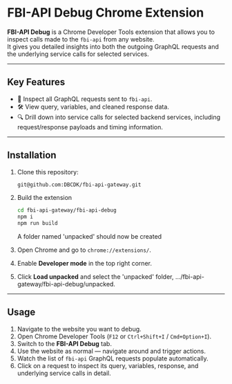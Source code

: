 # FBI-API Debug Chrome Extension

**FBI-API Debug** is a Chrome Developer Tools extension that allows you to inspect calls made to the `fbi-api` from any website.  
It gives you detailed insights into both the outgoing GraphQL requests and the underlying service calls for selected services.

---

## Key Features

- 🔎 Inspect all GraphQL requests sent to `fbi-api`.
- 🛠️ View query, variables, and cleaned response data.
- 🔍 Drill down into service calls for selected backend services, including request/response payloads and timing information.

---

## Installation

1. Clone this repository:

   ```bash
   git@github.com:DBCDK/fbi-api-gateway.git
   ```

2. Build the extension

   ```bash
   cd fbi-api-gateway/fbi-api-debug
   npm i
   npm run build
   ```

   A folder named 'unpacked' should now be created

3. Open Chrome and go to `chrome://extensions/`.

4. Enable **Developer mode** in the top right corner.

5. Click **Load unpacked** and select the 'unpacked' folder, .../fbi-api-gateway/fbi-api-debug/unpacked.

---

## Usage

1. Navigate to the website you want to debug.
2. Open Chrome Developer Tools (`F12` or `Ctrl+Shift+I` / `Cmd+Option+I`).
3. Switch to the **FBI-API Debug** tab.
4. Use the website as normal — navigate around and trigger actions.
5. Watch the list of `fbi-api` GraphQL requests populate automatically.
6. Click on a request to inspect its query, variables, response, and underlying service calls in detail.
